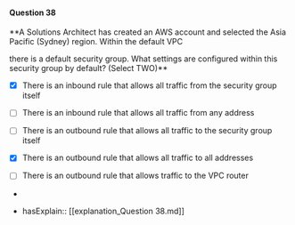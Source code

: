 #### Question  38


**A Solutions Architect has created an AWS account and selected the Asia Pacific (Sydney) region. Within the default VPC

there is a default security group. What settings are configured within this security group by default? (Select TWO)**


- [x] There is an inbound rule that allows all traffic from the security group itself


- [ ] There is an inbound rule that allows all traffic from any address


- [ ] There is an outbound rule that allows all traffic to the security group itself


- [x] There is an outbound rule that allows all traffic to all addresses


- [ ] There is an outbound rule that allows traffic to the VPC router


*

- hasExplain:: [[explanation_Question  38.md]]